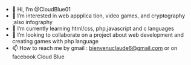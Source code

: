   - 👋 Hi, I’m @CloudBlue01
- 👀 I’m interested in  web appplica  tion,  video games, and cryptography  ;also infography
- 🌱 I’m currently learning html/css, php,javascript and c languages  
- 💞️ I’m looking to collaborate on  a project about web development and  creating games with php language  
-  📫 How to reach me by gmail : bienvenuclaude6@gmail.com or on facebook Cloud Blue  
<!--- 
CloudBlue01/CloudBlue01 is a ✨ special ✨ repository because its `README.md` (this file) appears on your GitHub profile.
You can click the Preview link to take a look at your changes.
--->
